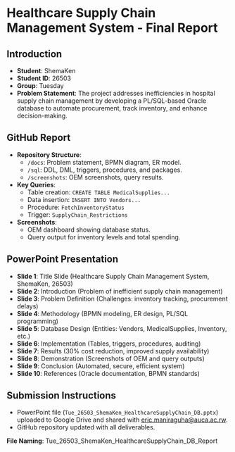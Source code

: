 # Healthcare Supply Chain Management System - Final Report

## Introduction
- **Student**: ShemaKen
- **Student ID**: 26503
- **Group**: Tuesday
- **Problem Statement**: The project addresses inefficiencies in hospital supply chain management by developing a PL/SQL-based Oracle database to automate procurement, track inventory, and enhance decision-making.

## GitHub Report
- **Repository Structure**:
  - `/docs`: Problem statement, BPMN diagram, ER model.
  - `/sql`: DDL, DML, triggers, procedures, and packages.
  - `/screenshots`: OEM screenshots, query results.
- **Key Queries**:
  - Table creation: `CREATE TABLE MedicalSupplies...`
  - Data insertion: `INSERT INTO Vendors...`
  - Procedure: `FetchInventoryStatus`
  - Trigger: `SupplyChain_Restrictions`
- **Screenshots**:
  - OEM dashboard showing database status.
  - Query output for inventory levels and total spending.

## PowerPoint Presentation
- **Slide 1**: Title Slide (Healthcare Supply Chain Management System, ShemaKen, 26503)
- **Slide 2**: Introduction (Problem of inefficient supply chain management)
- **Slide 3**: Problem Definition (Challenges: inventory tracking, procurement delays)
- **Slide 4**: Methodology (BPMN modeling, ER design, PL/SQL programming)
- **Slide 5**: Database Design (Entities: Vendors, MedicalSupplies, Inventory, etc.)
- **Slide 6**: Implementation (Tables, triggers, procedures, auditing)
- **Slide 7**: Results (30% cost reduction, improved supply availability)
- **Slide 8**: Demonstration (Screenshots of OEM and query outputs)
- **Slide 9**: Conclusion (Automated, secure, efficient system)
- **Slide 10**: References (Oracle documentation, BPMN standards)

## Submission Instructions
- PowerPoint file (`Tue_26503_ShemaKen_HealthcareSupplyChain_DB.pptx`) uploaded to Google Drive and shared with eric.maniraguha@auca.ac.rw.
- GitHub repository updated with all deliverables.

**File Naming**: Tue_26503_ShemaKen_HealthcareSupplyChain_DB_Report
